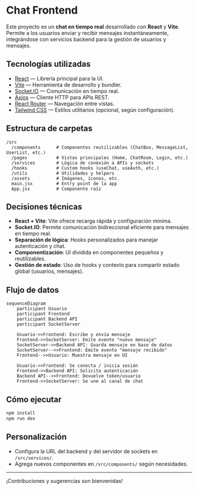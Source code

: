 # Chat Frontend

Este proyecto es un **chat en tiempo real** desarrollado con **React** y **Vite**. Permite a los usuarios enviar y recibir mensajes instantáneamente, integrándose con servicios backend para la gestión de usuarios y mensajes.

## Tecnologías utilizadas

- [React](https://react.dev/) — Librería principal para la UI.
- [Vite](https://vitejs.dev/) — Herramienta de desarrollo y bundler.
- [Socket.IO](https://socket.io/) — Comunicación en tiempo real.
- [Axios](https://axios-http.com/) — Cliente HTTP para APIs REST.
- [React Router](https://reactrouter.com/) — Navegación entre vistas.
- [Tailwind CSS](https://tailwindcss.com/) — Estilos utilitarios (opcional, según configuración).

## Estructura de carpetas

```
/src
  /components      # Componentes reutilizables (ChatBox, MessageList, UserList, etc.)
  /pages           # Vistas principales (Home, ChatRoom, Login, etc.)
  /services        # Lógica de conexión a APIs y sockets
  /hooks           # Custom hooks (useChat, useAuth, etc.)
  /utils           # Utilidades y helpers
  /assets          # Imágenes, íconos, etc.
  main.jsx         # Entry point de la app
  App.jsx          # Componente raíz
```

## Decisiones técnicas

- **React + Vite**: Vite ofrece recarga rápida y configuración mínima.
- **Socket.IO**: Permite comunicación bidireccional eficiente para mensajes en tiempo real.
- **Separación de lógica**: Hooks personalizados para manejar autenticación y chat.
- **Componentización**: UI dividida en componentes pequeños y reutilizables.
- **Gestión de estado**: Uso de hooks y contexto para compartir estado global (usuarios, mensajes).

## Flujo de datos

```mermaid
sequenceDiagram
    participant Usuario
    participant Frontend
    participant Backend API
    participant SocketServer

    Usuario->>Frontend: Escribe y envía mensaje
    Frontend->>SocketServer: Emite evento "nuevo mensaje"
    SocketServer->>Backend API: Guarda mensaje en base de datos
    SocketServer-->>Frontend: Emite evento "mensaje recibido"
    Frontend-->>Usuario: Muestra mensaje en UI

    Usuario->>Frontend: Se conecta / inicia sesión
    Frontend->>Backend API: Solicita autenticación
    Backend API-->>Frontend: Devuelve token/usuario
    Frontend->>SocketServer: Se une al canal de chat
```

## Cómo ejecutar

```bash
npm install
npm run dev
```

## Personalización

- Configura la URL del backend y del servidor de sockets en `/src/services/`.
- Agrega nuevos componentes en `/src/components/` según necesidades.

---

¡Contribuciones y sugerencias son bienvenidas!